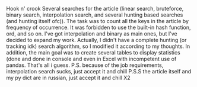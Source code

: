 Hook n' crook
Several searches for the article (linear search, bruteforce, binary search, interpolation search, and several hunting based searches (and hunting itself ofc)). 
The task was to count all the keys in the article by frequency of occurrence. It was forbidden to use the built-in hash function, ord, and so on. I've got interpolation and binary as main ones, but I've decided to expand my work. Actually, I didn't have a complete hunting (or tracking idk) search algorithm, so I modified it according to my thoughts. In addition, the main goal was to create several tables to display statistics (done and done in console and even in Excel with incompetent use of pandas. That's all i guess.
P.S. because of the job requirements, interpolation search sucks, just accept it and chill
P.S.S the article itself and my py dict are in russian, just accept it and chill X2
